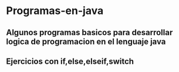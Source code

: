 # Programas-en-java
Algunos programas basicos para desarrollar logica de programacion en el lenguaje java
-------------------------------------------------------------------------------------
Ejercicios con if,else,elseif,switch
-------------------------------------------------------------------------------------
